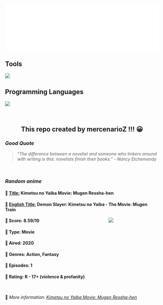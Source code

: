 
<img src="svg/nai.svg" />

<p>
  <h2>Tools</h2>
  <a href="https://skillicons.dev">
    <img src="https://skillicons.dev/icons?i=git,bash,vim,ubuntu,tensorflow,pytorch,docker,raspberrypi" />
  </a>

  <br />

  <h2>Programming Languages</h2>

  <a href="https://skillicons.dev">
    <img src="https://skillicons.dev/icons?i=python,c,cpp" />
  </a>
</p>

<br />

<h2 align="center">This repo created by mercenarioZ !!! 😀</h2>
<h3><i>Good Quote</i></h3>

<blockquote>
<i>
“The difference between a novelist and someone who tinkers around with writing is this: novelists finish their books.” - Nancy Etchemendy
</i>
</blockquote>

<br />

<h3><i>Random anime</i></h3>

<h4>
  <strong>🥭 <u>Title:</u></strong> Kimetsu no Yaiba Movie: Mugen Ressha-hen
</h4>

<h4>🌿 <u>English Title:</u> Demon Slayer: Kimetsu no Yaiba - The Movie: Mugen Train</h4>

<img align="right" width="165" src=https://cdn.myanimelist.net/images/anime/1704/106947.jpg />

<h4>🌱 Score: 8.59/10</h4>

<h4>🌲 Type: Movie</h4>

<h4>🌴 Aired: 2020</h4>

<h4>🌵 Genres: Action, Fantasy</h4>

<h4>🥑 Episodes: 1</h4>

<h4>🍏 Rating: R - 17+ (violence & profanity)</h4>

<br />

🍂 *More information: [Kimetsu no Yaiba Movie: Mugen Ressha-hen](https://myanimelist.net/anime/40456/Kimetsu_no_Yaiba_Movie__Mugen_Ressha-hen)*
    